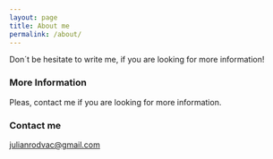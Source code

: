 ```yaml
---
layout: page
title: About me
permalink: /about/
---
```


Don´t be hesitate to write me, if you are looking for more information!

### More Information

Pleas, contact me if you are looking for more information.

### Contact me

[julianrodvac@gmail.com](mailto:julianrodvac@gmail.com)
